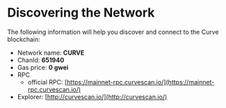 # Discovering the Network



The following information will help you discover and connect to the Curve blockchain:  &#x20;

* Network name: **CURVE**
* ChanId: **651940**
* Gas price: **0 gwei**
* RPC
  * official RPC: [https://mainnet-rpc.curvescan.io/](https://mainnet-rpc.curvescan.io/)
* Explorer: [http://curvescan.io/](http://curvescan.io/)
